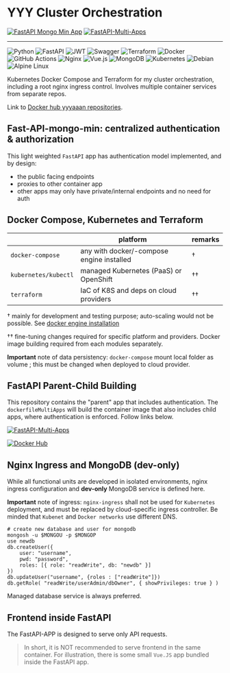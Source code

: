 # YYY Cluster Orchestration

[![FastAPI Mongo Min App](https://github.com/yyyaaan/yyy-cluster/actions/workflows/fast-api-mongo-min.yaml/badge.svg)](https://github.com/yyyaaan/yyy-cluster/actions/workflows/fast-api-mongo-min.yaml) [![FastAPI-Multi-Apps](https://github.com/yyyaaan/yyy-cluster/actions/workflows/multi-apps.yaml/badge.svg)](https://github.com/yyyaaan/yyy-cluster/actions/workflows/multi-apps.yaml)


---

![Python](https://img.shields.io/badge/python-3670A0?style=for-the-badge&logo=python&logoColor=ffdd54) ![FastAPI](https://img.shields.io/badge/FastAPI-005571?style=for-the-badge&logo=fastapi) ![JWT](https://img.shields.io/badge/JWT-black?style=for-the-badge&logo=JSON%20web%20tokens) ![Swagger](https://img.shields.io/badge/-Swagger-%23Clojure?style=for-the-badge&logo=swagger&logoColor=white) ![Terraform](https://img.shields.io/badge/terraform-%235835CC.svg?style=for-the-badge&logo=terraform&logoColor=white) ![Docker](https://img.shields.io/badge/docker-%230db7ed.svg?style=for-the-badge&logo=docker&logoColor=white) ![GitHub Actions](https://img.shields.io/badge/github%20actions-%232671E5.svg?style=for-the-badge&logo=githubactions&logoColor=white) ![Nginx](https://img.shields.io/badge/nginx-%23009639.svg?style=for-the-badge&logo=nginx&logoColor=white) ![Vue.js](https://img.shields.io/badge/vuejs-%2335495e.svg?style=for-the-badge&logo=vuedotjs&logoColor=%234FC08D) ![MongoDB](https://img.shields.io/badge/MongoDB-%234ea94b.svg?style=for-the-badge&logo=mongodb&logoColor=white)  ![Kubernetes](https://img.shields.io/badge/kubernetes-%23326ce5.svg?style=for-the-badge&logo=kubernetes&logoColor=white) ![Debian](https://img.shields.io/badge/Debian-D70A53?style=for-the-badge&logo=debian&logoColor=white) ![Alpine Linux](https://img.shields.io/badge/Alpine_Linux-%230D597F.svg?style=for-the-badge&logo=alpine-linux&logoColor=white)




Kubernetes Docker Compose and Terraform for my cluster orchestration, including a root nginx ingress control. Involves multiple container services from separate repos.

Link to [Docker hub yyyaaan repositories](https://hub.docker.com/repositories/yyyaaan).

## Fast-API-mongo-min: centralized authentication & authorization

This light weighted `FastAPI` app has authentication model implemented, and by design:

- the public facing endpoints
- proxies to other container app
- other apps may only have private/internal endpoints and no need for auth

## Docker Compose, Kubernetes and Terraform

|                      | platform                                  | remarks |
|----------------------|-------------------------------------------|---------|
| `docker-compose`     | any with docker/-compose engine installed | †       |
| `kubernetes/kubectl` | managed Kubernetes (PaaS) or OpenShift    | ††      |
| `terraform`          | IaC of K8S and deps on cloud providers    | ††      |

† mainly for development and testing purpose; auto-scaling would not be possible. See [docker engine installation](https://docs.docker.com/engine/install/)

†† fine-tuning changes required for specific platform and providers. Docker image building required from each modules separately.

__Important__ note of data persistency: `docker-compose` mount local folder as volume ; this must be changed when deployed to cloud provider.

## FastAPI Parent-Child Building

This repository contains the "parent" app that includes authentication. The `dockerfileMultiApps` will build the container image that also includes child apps, where authentication is enforced. Follow links below.

[![FastAPI-Multi-Apps](https://github.com/yyyaaan/yyy-cluster/actions/workflows/multi-apps.yaml/badge.svg)](https://github.com/yyyaaan/yyy-cluster/actions/workflows/multi-apps.yaml) 

[![Docker Hub](https://img.shields.io/badge/docker-%230db7ed.svg?style=for-the-badge&logo=docker&logoColor=white)](https://hub.docker.com/repository/docker/yyyaaan/fastapps/general)

## Nginx Ingress and MongoDB (dev-only)

While all functional units are developed in isolated environments, nginx ingress configuration and __dev-only__ MongoDB service is defined here.

__Important__ note of ingress: `nginx-ingress` shall not be used for `Kubernetes` deployment, and must be replaced by cloud-specific ingress controller. Be minded that `Kubenet` and `Docker networks` use different DNS.

```
# create new database and user for mongodb
mongosh -u $MONGOU -p $MONGOP
use newdb
db.createUser({
    user: "username",
    pwd: "password",
    roles: [{ role: "readWrite", db: "newdb" }]
})
db.updateUser("username", {roles : ["readWrite"]})
db.getRole( "readWrite/userAdmin/dbOwner", { showPrivileges: true } )
```

Managed database service is always preferred.

## Frontend inside FastAPI

The FastAPI-APP is designed to serve only API requests.

> In short, it is NOT recommended to serve frontend in the same container. For illustration, there is some small `Vue.JS` app bundled inside the FastAPI app.
